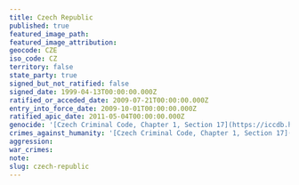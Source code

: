 ```yaml
---
title: Czech Republic
published: true
featured_image_path:
featured_image_attribution:
geocode: CZE
iso_code: CZ
territory: false
state_party: true
signed_but_not_ratified: false
signed_date: 1999-04-13T00:00:00.000Z
ratified_or_acceded_date: 2009-07-21T00:00:00.000Z
entry_into_force_date: 2009-10-01T00:00:00.000Z
ratified_apic_date: 2011-05-04T00:00:00.000Z
genocide: '[Czech Criminal Code, Chapter 1, Section 17](https://iccdb.hrlc.net/data/doc/261/)'
crimes_against_humanity: '[Czech Criminal Code, Chapter 1, Section 17](https://iccdb.hrlc.net/data/doc/261/)'
aggression:
war_crimes:
note:
slug: czech-republic
---
```



